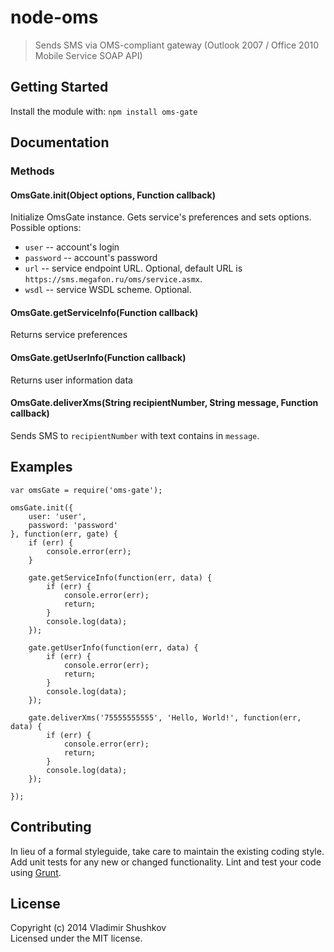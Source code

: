 # node-oms

> Sends SMS via OMS-compliant gateway (Outlook 2007 / Office 2010 Mobile Service SOAP API)

## Getting Started

Install the module with: `npm install oms-gate`


## Documentation

### Methods

#### OmsGate.init(Object options, Function callback)

Initialize OmsGate instance. Gets service's preferences and sets options. Possible options:

* `user` -- account's login
* `password` -- account's password
* `url` -- service endpoint URL. Optional, default URL is `https://sms.megafon.ru/oms/service.asmx`.  
* `wsdl` -- service WSDL scheme. Optional.

#### OmsGate.getServiceInfo(Function callback)

Returns service preferences

#### OmsGate.getUserInfo(Function callback)

Returns user information data

#### OmsGate.deliverXms(String recipientNumber, String message, Function callback)

Sends SMS to `recipientNumber` with text contains in `message`.

## Examples

    var omsGate = require('oms-gate');
    
    omsGate.init({
        user: 'user',
        password: 'password'
    }, function(err, gate) {
        if (err) {
            console.error(err);
        }
    
        gate.getServiceInfo(function(err, data) {
            if (err) {
                console.error(err);
                return;
            }
            console.log(data);
        });
    
        gate.getUserInfo(function(err, data) {
            if (err) {
                console.error(err);
                return;
            }
            console.log(data);
        });
    
        gate.deliverXms('75555555555', 'Hello, World!', function(err, data) {
            if (err) {
                console.error(err);
                return;
            }
            console.log(data);
        });
    
    });


## Contributing

In lieu of a formal styleguide, take care to maintain the existing coding style. Add unit tests for any new or changed functionality. Lint and test your code using [Grunt](http://gruntjs.com).


## License

Copyright (c) 2014 Vladimir Shushkov  
Licensed under the MIT license.
